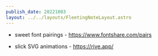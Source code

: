 ```yaml
---
publish_date: 20221003    
layout: ../../layouts/FleetingNoteLayout.astro
---
```

- sweet font pairings - https://www.fontshare.com/pairs

- slick SVG animations - https://rive.app/

